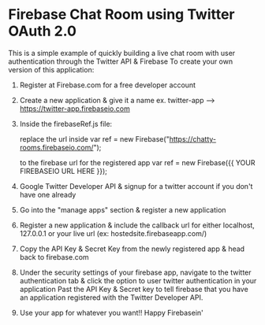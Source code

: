 Firebase Chat Room using Twitter OAuth 2.0
===========

This is a simple example of quickly building a live chat room with user authentication through the Twitter API & Firebase
To create your own version of this application:

1. Register at Firebase.com for a free developer account
2. Create a new application & give it a name
    ex. twitter-app --> https://twitter-app.firebaseio.com

3. Inside the firebaseRef.js file:

    replace the url inside
    var ref = new Firebase("https://chatty-rooms.firebaseio.com/");

    to the firebase url for the registered app
    var ref = new Firebase({{ YOUR FIREBASEIO URL HERE }});

 4. Google Twitter Developer API & signup for a twitter account if you don't have one already
 5. Go into the "manage apps" section & register a new application

 6. Register a new application & include the callback url for either localhost, 127.0.0.1 or your live url (ex: hostedsite.firebaseapp.com/)

 7. Copy the API Key & Secret Key from the newly registered app & head back to firebase.com

 8. Under the security settings of your firebase app, navigate to the twitter authentication tab & click the option to user twitter authentication in your application
 Past the API Key & Secret key to tell firebase that you have an application registered with the Twitter Developer API.

 9. Use your app for whatever you want!! Happy Firebasein'
